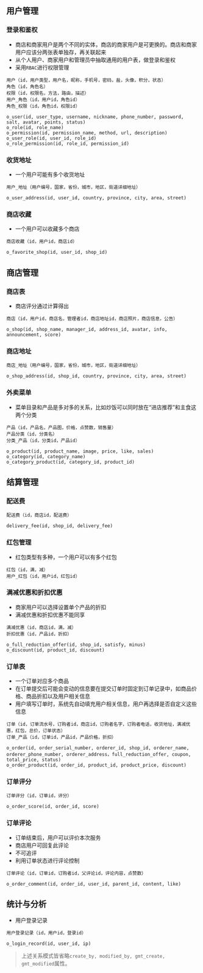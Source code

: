 ## 用户管理
### 登录和鉴权
- 商店和商家用户是两个不同的实体，商店的商家用户是可更换的。商店和商家用户应该分两张表单独存，再关联起来
- 从个人用户、商家用户和管理员中抽取通用的用户表，做登录和鉴权
- 采用`RBAC`进行权限管理
```
用户（id，用户类型，用户名，昵称，手机号，密码，盐，头像，积分，状态）
角色（id，角色名）
权限（id，权限名，方法，路由，描述）
用户_角色（id，用户id，角色id）
角色_权限（id，角色id，权限id）
```
```
o_user(id, user_type, username, nickname, phone_number, password, salt, avatar, points, status)
o_role(id, role_name)
o_permission(id, permission_name, method, url, description)
o_user_role(id, user_id, role_id)
o_role_permission(id, role_id, permission_id)
```
### 收货地址
- 一个用户可能有多个收货地址
```
用户_地址（用户编号，国家，省份，城市，地区，街道详细地址）
```
```
o_user_address(id, user_id, country, province, city, area, street)
```
### 商店收藏
- 一个用户可以收藏多个商店
```
商店收藏（id，用户id，商店id）
```
```
o_favorite_shop(id, user_id, shop_id)
```
## 商店管理
### 商店表
- 商店评分通过计算得出
```
商店（id，用户id，商店名，管理者id，商店地址id，商店照片，商店信息，公告）
```
```
o_shop(id, shop_name, manager_id, address_id, avatar, info, announcement, score)
```
### 商店地址
```
商店_地址（用户编号，国家，省份，城市，地区，街道详细地址）
```
```
o_shop_address(id, shop_id, country, province, city, area, street)
```
### 外卖菜单
- 菜单目录和产品是多对多的关系，比如炒饭可以同时放在“进店推荐”和主食这两个分类
```
产品（id，产品名，产品图，价格，点赞数，销售量）
产品分类（id，分类名）
分类_产品（id，分类id，产品id）
```
```
o_product(id, product_name, image, price, like, sales)
o_category(id, category_name)
o_category_product(id, category_id, product_id)
```

## 结算管理

### 配送费
```
配送费（id，商店id，配送费）
```
```
delivery_fee(id, shop_id, delivery_fee)
```

### 红包管理

- 红包类型有多种，一个用户可以有多个红包
```
红包（id，满，减）
用户_红包（id，用户id，红包id）
```

### 满减优惠和折扣优惠
- 商家用户可以选择设置单个产品的折扣
- 满减优惠和折扣优惠不能同享
```
满减优惠（id，商店id，满，减）
折扣优惠（id，产品id，折扣）
```
```
o_full_reduction_offer(id, shop_id, satisfy, minus)
o_discount(id, product_id, discount)
```
### 订单表
- 一个订单对应多个商品
- 在订单提交后可能会变动的信息要在提交订单时固定到订单记录中，如商品价格、商品折扣以及用户相关信息
- 用户填写订单时，系统先自动填充用户相关信息，用户再选择是否自定义这些信息
```
订单（id，订单流水号，订购者id，商店id，订购者名字，订购者电话，收货地址，满减优惠，红包，总价，订单状态）
订单_产品（id，订单id，产品id，产品价格，折扣）
```
```
o_order(id, order_serial_number, orderer_id, shop_id, orderer_name, orderer_phone_number, orderer_address，full_reduction_offer, coupon, total_price, status)
o_order_product(id, order_id, product_id, product_price, discount)
```
### 订单评分
```
订单评分（id，订单id，评分）
```
```
o_order_score(id, order_id, score)
```
### 订单评论
- 订单结束后，用户可以评价本次服务
- 商店用户可回复此评论
- 不可追评
- 利用订单状态进行评论控制
```
订单评论（id，订单id，订购者id，父评论id，评论内容，点赞数）
```
```
o_order_comment(id, order_id, user_id, parent_id, content, like)
```

## 统计与分析
- 用户登录记录
```
用户登录记录（id，用户id，登录id）
```
```
o_login_record(id, user_id, ip)
```
> 上述关系模式皆省略`create_by, modified_by, gmt_create, gmt_modified`属性。

<!--stackedit_data:
eyJoaXN0b3J5IjpbLTgwMzIyODU4MSwtMTMwMDUwOTk3OSwyMT
M1NzQ2ODAyLC0xOTQ4OTU1ODAwLC0xNjc2OTgwODU1LC0xNTE0
ODA1NjIzLC0xMjIzMDA5NjUyLDExMDc2NTMwOTMsLTIwNzE4Nz
M3NDYsOTE4OTEzMTM1LC0xMTc2MzUxMTI1LC05NjQ1MDA5ODQs
MTU0Mzk0NzIxNSwtMTA5Mzk1MTM4MSwxNzAzMDY5MjUzLDE1OD
UzODg3MDgsMzYzMjA4NDgsLTE1MTM3NTc4NTQsLTEwMTk4MDMz
NDUsMTI2MDYyNTI5MF19
-->